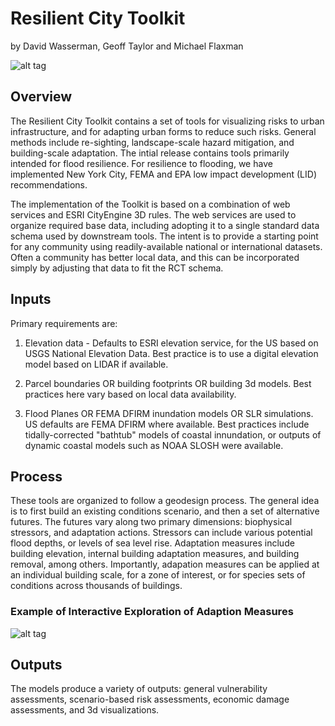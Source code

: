 # Resilient City Toolkit
by David Wasserman, Geoff Taylor and Michael Flaxman

![alt tag](https://github.com/geodesign/slr/blob/master/SLR_Adaptation_Project/images/CE2017.1_Demo_Scene.gif)

## Overview
The Resilient City Toolkit contains a set of tools for visualizing risks to urban infrastructure, and for adapting urban forms to reduce such risks.  General methods include re-sighting, landscape-scale hazard mitigation, and building-scale adaptation.  The intial release contains tools primarily intended for flood resilience.  For resilience to flooding, we have implemented New York City, FEMA and EPA low impact development (LID) recommendations.

The implementation of the Toolkit is based on a combination of web services and ESRI CityEngine 3D rules.  The web services are used to organize required base data, including adopting it to a single standard data schema used by downstream tools.  The intent is to provide a starting point for any community using readily-available national or international datasets.  Often a community has better local data, and this can be incorporated simply by adjusting that data to fit the RCT schema.  

## Inputs
Primary requirements are:

1) Elevation data - Defaults to ESRI elevation service, for the US based on USGS National Elevation Data.  Best practice is to use a digital elevation model based on LIDAR if available.

2) Parcel boundaries OR building footprints OR building 3d models.  Best practices here vary based on local data availability.

3) Flood Planes OR FEMA DFIRM inundation models OR SLR simulations.  US defaults are FEMA DFIRM where available.  Best practices include tidally-corrected "bathtub" models of coastal innundation, or outputs of dynamic coastal models such as NOAA SLOSH were available.

## Process

These tools are organized to follow a geodesign process.  The general idea is to first build an existing conditions scenario, and then a set of alternative futures.  The futures vary along two primary dimensions: biophysical stressors, and adaptation actions.  Stressors can include various potential flood depths, or levels of sea level rise.  Adaptation measures include building elevation, internal building adaptation measures, and building removal, among others.  Importantly, adapation measures can be applied at an individual building scale, for a zone of interest, or for species sets of conditions across thousands of buildings.  

### Example of Interactive Exploration of Adaption Measures

![alt tag](https://github.com/geodesign/slr/blob/master/SLR_Adaptation_Project/images/CE2017.1_Adaptation_Options.gif)

## Outputs

The models produce a variety of outputs:  general vulnerability assessments, scenario-based risk assessments, economic damage assessments, and 3d visualizations.  
